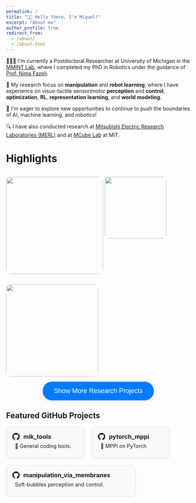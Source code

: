 ```yaml
---
permalink: /
title: "👋🏼 Hello there, I'm Miquel!"
excerpt: "About me"
author_profile: true
redirect_from: 
  - /about/
  - /about.html
---
```


<!-- 👨🏻‍💻 I'm a fifth year robotics PhD student at University of Michigan in the [MMINT Lab](https://mmintlab.com), where I work under the guidance of [Prof. Nima Fazeli](https://www.mmintlab.com/people/nima-fazeli/).
🔬 My research focuses on tactile-based manipulation, combining learning, optimization, and controls to enable robots to interact more intelligently and effectively with their environments.
🎓 Excited to be approaching graduation (March 2025) and eager to explore opportunities to push the boundaries of AI, machine learning, and robotics! -->

👨🏻‍💻 I'm currently a Postdoctoral Researcher at University of Michigan in the [MMINT Lab](https://mmintlab.com), where I completed my PhD in Robotics under the guidance of [Prof. Nima Fazeli](https://www.mmintlab.com/people/nima-fazeli/).

<!-- 🎓 Successfully defended my PhD in Robotics in March 2025. -->

🔬 My research focus on **manipulation** and **robot learning**, where I have experience on visuo-tactile sensorimotor **perception** and **control**, **optimization**, **RL**, **representation learning**, and **world modeling**.

<!-- 🚀 I'm eager to explore new opportunities to continue advancing research at the intersection of AI, machine learning, and robotics — particularly in areas involving dexterous, contact-rich manipulation. -->
🚀 I'm eager to explore new opportunities to continue to push the boundaries of AI, machine learning, and robotics!

🔍 I have also conducted research at [Mitsubishi Electric Research Laboratories (MERL)](https://merl.com) and at [MCube Lab](https://mcube.mit.edu) at MIT.

# Highlights

<p style="float: left; position: relative; margin-right: 5px;">
  <a href="/portfolio/sim2real_rl">
    <img src="/images/portfolio/planar_pushing_ppo_jax_opt.gif" width="265" style="border-radius:5%; cursor: pointer; transition: transform 0.2s ease-in-out;"/>
    <span class="image-text">Sim-to-Real RL for Manipulation</span>
  </a>
</p>

<p style="float: left; position: relative; margin-right: 5px;">
  <a href="/publication/2024-02-30-tactile-nonprehensile">
    <img src="/images/projects/extrinsic_pivoting_cropped.gif" width="168" style="border-radius:5%; cursor: pointer; transition: transform 0.2s ease-in-out;"/>
    <span class="image-text">Non-Prehensile Manipulation</span>
  </a>
</p>

<p style="float: left; position: relative;">
  <a href="/publication/2022-09-27-manipulation-via_membranes">
    <img src="/images/projects/bubble_pivoting_optimized-2.gif" width="252" style="border-radius:5%; cursor: pointer; transition: transform 0.2s ease-in-out;"/>
    <span class="image-text">In-hand Manipulation</span>
  </a>
</p>


<style>
  /* Hover effect for enlarging the image */
  a img:hover {
    transform: scale(1.1);
  }

  /* Text appearance settings */
  .image-text {
    position: absolute;
    bottom: 10px;
    left: 50%;
    width: 80%;
    transform: translateX(-50%);
    background-color: rgba(0, 0, 0, 0.6);
    color: white;
    padding: 5px 10px;
    border-radius: 5px;
    display: none;
    font-size: 14px;
    text-align: center;
  }

  /* Show text when hovering over the image */
  a:hover .image-text {
    display: block;
  }

  /* Apply shadowing and reduce opacity only when hovered */
  a img:hover {
    box-shadow: 0 0 15px rgba(0, 0, 0, 0.3);
    opacity: 1; /* Reset opacity to full */
  }

  /* Remove opacity and shadowing when not hovered */
  a img {
    opacity: 1; /* Ensure opacity is normal when not hovered */
    transition: opacity 0.2s ease-in-out, box-shadow 0.2s ease-in-out;
  }
</style>


<!-- Button to toggle content -->
<div style="text-align: center; margin-top: 1em;">
  <button 
    onclick="toggleContent()" 
    style="
      background-color: #007BFF; 
      color: white; 
      padding: 15px 30px; 
      font-size: 18px; 
      border: none; 
      border-radius: 25px; 
      cursor: pointer;
      box-shadow: 0 4px 6px rgba(0, 0, 0, 0.1);"
  >
    Show More Research Projects
  </button>
</div>

<!-- Content to toggle -->
<div id="moreContent" style="display: none; margin-top: 1em;">
  <h1> Publications </h1>
  
  {% include base_path %}

  {% for post in site.publications reversed %}
    {% include archive-single-publication.html %}
  {% endfor %}
</div>

<script>
  function toggleContent() {
    const content = document.getElementById("moreContent");
    const button = event.target;

    if (content.style.display === "none") {
      content.style.display = "block";
      button.innerText = "Show Less";
    } else {
      content.style.display = "none";
      button.innerText = "Show More Research Projects";
    }
  }
</script>


<h2>Featured GitHub Projects</h2>

<div style="display: flex; flex-wrap: wrap; gap: 20px; margin-top: 1em;">

  <!-- GitHub Repo 1 -->
  <a href="https://github.com/mr-mikmik/mik_tools" target="_blank" style="text-decoration: none; color: inherit;">
    <div style="
      width: 180px;
      border-radius: 10px;
      border: 1px solid #e1e4e8;
      padding: 16px;
      background-color: #f9f9f9;
      transition: transform 0.2s ease-in-out;
      box-shadow: 0 2px 5px rgba(0,0,0,0.05);">
      <!-- Header with icon -->
      <div style="display: flex; align-items: center; gap: 10px;">
        <svg height="20" viewBox="0 0 16 16" version="1.1" width="20" aria-hidden="true">
          <path fill="currentColor" d="M8 0C3.58 0 0 3.58 0 8c0 3.54 2.29 6.53 5.47 7.59.4.07.55-.17.55-.38 0-.19-.01-.82-.01-1.49-2.01.37-2.53-.49-2.69-.94-.09-.23-.48-.94-.82-1.13-.28-.15-.68-.52-.01-.53.63-.01 1.08.58 1.23.82.72 1.21 1.87.87 2.33.66.07-.52.28-.87.51-1.07-1.78-.2-3.64-.89-3.64-3.95 0-.87.31-1.59.82-2.15-.08-.2-.36-1.02.08-2.12 0 0 .67-.21 2.2.82.64-.18 1.32-.27 2-.27s1.36.09 2 .27c1.53-1.04 2.2-.82 2.2-.82.44 1.1.16 1.92.08 2.12.51.56.82 1.27.82 2.15 0 3.07-1.87 3.75-3.65 3.95.29.25.54.73.54 1.48 0 1.07-.01 1.93-.01 2.2 0 .21.15.46.55.38A8.013 8.013 0 0016 8c0-4.42-3.58-8-8-8z"/>
        </svg>
        <h3 style="margin: 0;">mik_tools</h3>
      </div>
      <!-- <h3 style="margin-top: 0;"></h3> -->
      <p style="margin-bottom: 0.5em; margin-top: 0.5em; margin-left: 0.5em">🔧 General coding tools.</p>
      <!-- <p style="font-size: 14px; color: #586069;">GitHub · ⭐ Stars · 🍴 Forks</p> -->
    </div>
  </a>

  <!-- GitHub Repo 2 -->
  <a href="https://github.com/UM-ARM-Lab/pytorch_mppi" target="_blank" style="text-decoration: none; color: inherit;">
    <div style="
      width: 180px;
      border-radius: 10px;
      border: 1px solid #e1e4e8;
      padding: 16px;
      background-color: #f9f9f9;
      transition: transform 0.2s ease-in-out;
      box-shadow: 0 2px 5px rgba(0,0,0,0.05);">
      <!-- Header with icon -->
      <div style="display: flex; align-items: center; gap: 10px;">
        <svg height="20" viewBox="0 0 16 16" version="1.1" width="20" aria-hidden="true">
          <path fill="currentColor" d="M8 0C3.58 0 0 3.58 0 8c0 3.54 2.29 6.53 5.47 7.59.4.07.55-.17.55-.38 0-.19-.01-.82-.01-1.49-2.01.37-2.53-.49-2.69-.94-.09-.23-.48-.94-.82-1.13-.28-.15-.68-.52-.01-.53.63-.01 1.08.58 1.23.82.72 1.21 1.87.87 2.33.66.07-.52.28-.87.51-1.07-1.78-.2-3.64-.89-3.64-3.95 0-.87.31-1.59.82-2.15-.08-.2-.36-1.02.08-2.12 0 0 .67-.21 2.2.82.64-.18 1.32-.27 2-.27s1.36.09 2 .27c1.53-1.04 2.2-.82 2.2-.82.44 1.1.16 1.92.08 2.12.51.56.82 1.27.82 2.15 0 3.07-1.87 3.75-3.65 3.95.29.25.54.73.54 1.48 0 1.07-.01 1.93-.01 2.2 0 .21.15.46.55.38A8.013 8.013 0 0016 8c0-4.42-3.58-8-8-8z"/>
        </svg>
        <h3 style="margin: 0;">pytorch_mppi</h3>
      </div>
      <p style="margin-bottom: 0.5em; margin-top: 0.5em; margin-left: 0.5em">🤖 MPPI on PyTorch</p>
      <!-- <p style="font-size: 14px; color: #586069;">GitHub · ⭐ Stars · 🍴 Forks</p> -->
    </div>
  </a>

  <!-- GitHub Repo 3 -->
  <a href="https://github.com/MMintLab/manipulation_via_membranes" target="_blank" style="text-decoration: none; color: inherit;">
    <div style="
      width: 320px;
      border-radius: 10px;
      border: 1px solid #e1e4e8;
      padding: 16px;
      background-color: #f9f9f9;
      transition: transform 0.2s ease-in-out;
      box-shadow: 0 2px 5px rgba(0,0,0,0.05);">
      <!-- Header with icon -->
      <div style="display: flex; align-items: center; gap: 10px;">
        <svg height="20" viewBox="0 0 16 16" version="1.1" width="20" aria-hidden="true">
          <path fill="currentColor" d="M8 0C3.58 0 0 3.58 0 8c0 3.54 2.29 6.53 5.47 7.59.4.07.55-.17.55-.38 0-.19-.01-.82-.01-1.49-2.01.37-2.53-.49-2.69-.94-.09-.23-.48-.94-.82-1.13-.28-.15-.68-.52-.01-.53.63-.01 1.08.58 1.23.82.72 1.21 1.87.87 2.33.66.07-.52.28-.87.51-1.07-1.78-.2-3.64-.89-3.64-3.95 0-.87.31-1.59.82-2.15-.08-.2-.36-1.02.08-2.12 0 0 .67-.21 2.2.82.64-.18 1.32-.27 2-.27s1.36.09 2 .27c1.53-1.04 2.2-.82 2.2-.82.44 1.1.16 1.92.08 2.12.51.56.82 1.27.82 2.15 0 3.07-1.87 3.75-3.65 3.95.29.25.54.73.54 1.48 0 1.07-.01 1.93-.01 2.2 0 .21.15.46.55.38A8.013 8.013 0 0016 8c0-4.42-3.58-8-8-8z"/>
        </svg>
        <h3 style="margin: 0;">manipulation_via_membranes</h3>
      </div>
      <p style="margin-bottom: 0.5em; margin-top: 0.5em; margin-left: 0.5em"> Soft-bubbles perception and control.</p>
      <!-- <p style="font-size: 14px; color: #586069;">GitHub · ⭐ Stars · 🍴 Forks</p> -->
    </div>
  </a>

</div>

<style>
  a div:hover {
    transform: scale(1.03);
    box-shadow: 0 4px 12px rgba(0,0,0,0.1);
  }
</style>